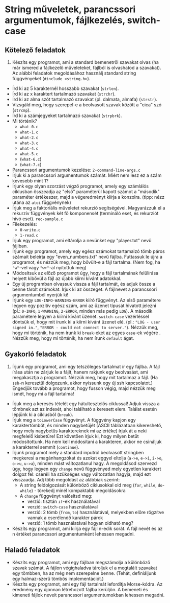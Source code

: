 # String műveletek, parancssori argumentumok, fájlkezelés, switch-case 

## Kötelező feladatok

1. Készíts egy programot, ami a standard bemenetről szavakat olvas (ha már ismered a fájlkezelő műveleteket, fájlból is olvashatod a szavakat). Az alábbi feladatok megoldásához használj standard string függvényeket (`#include <string.h>`).
  - Írd ki az 5 karakternél hosszabb szavakat (`strlen`).
  - Írd ki az x karaktert tartalmazó szavakat (`strchr`).
  - Írd ki az alma szót tartalmazó szavakat (pl. dalmata, almafa) (`strstr`).
  - Vizsgáld meg, hogy szerepel-e a beolvasott szavak között a "cica" szó (`strcmp`).
  - Írd ki a számjegyeket tartalmazó szavakat (`strpbrk`).
- Mi történik?
  - `what-0.c`
  - `what-1.c`
  - `what-2.c`
  - `what-3.c`
  - `what-4.c`
  - `what-5.c`
  - (`what-6.c`)
  - (`what-7.c`)
- Parancssori argumentumok kezelése: `2-command-line-args.c`
- Írjuk ki a parancssori argumentumok számát. Miért nem lesz ez a szám kevesebb mint 1?
- Írjunk egy olyan szorzást végző programot, amely egy számlálós ciklusban összeadja az "első" paraméterül kapott számot a "második" paraméter értékeszer, majd a végeredményt kiírja a konzolra. (tipp: nézz utána az `atoi` függvénynek)
- Írjuk meg a faktoriális műveletet rekurzió segítségével. Magyarázzuk el a rekurzív függvények két fő komponensét (termináló eset, és rekurziót hívó eset). `rec-sample.c`
- Filekezelés:
  - `0-write.c`
  - `1-read.c`
- Írjuk egy programot, ami eltárolja a nevünket egy "player.txt" nevű fájlban.
- Írjunk egy programot, amely egy egész számokat tartamalzó tömb páros számait beleírja egy "even_numbers.txt" nevű fájlba. Futtassuk le újra a programot, és nézzük meg, hogy bővült-e a fájl tartalma. (Nem fog, ha `"w"`-vel vagy `"w+"`-al nyitottuk meg)
- Módosítsuk az előző programot úgy, hogy a fájl tartalmának felülírása helyett kibővül a fájl az újabb kiírni kívánt adatokkal.
- Egy új programban olvassuk vissza a fájl tartalmát, és adjuk össze a benne tárolt számokat. Írjuk ki az összeget. A fájlnevet a parancssori argumentumból nyerjük ki!
- Írjunk egy `LOG-INFO-WARNING-ERROR` kiíró függvényt. Az első paramétere legyen egy pozitív egész szám, ami az üzenet típusát hivatott jelezni (pl.: `0-INFO`, `1-WARNING`, `2-ERROR`, minden más pedig `LOG`). A második paramétere legyen a kiírni kívánt üzenet. `switch-case` vezérléssel döntsük el, hogy mit írunk ki a kiírni kívánt üzenet elé. (pl.: `"LOG - user signed in."`, `"ERROR - could not connect to server."`). Nézzük meg, hogy mi történik, ha nem írunk ki `break`-eket az egyes `case`-ek végére . Nézzük meg, hogy mi történik, ha nem írunk `default` ágat.

## Gyakorló feladatok

1. Írjunk egy programot, ami egy tetszőleges tartalmat ír egy fájlba. A fájl írása után ne zárjuk le a fájlt, hanem rakjunk egy beolvasást, ami megakasztja a programot. Nézzük meg, hogy mit tartalmaz a fájl. (Ha `ssh`-n keresztül dolgozunk, akkor nyissunk egy új ssh kapcsolatot.) Engedjük tovább a programot, hogy fusson végig, majd nézzük meg ismét, hogy mi a fájl tartalma!
- Írjuk meg a keresés tételét egy hátultesztelős ciklussal! Adjuk vissza a tömbnek azt az indexét, ahol található a keresett elem. Találat esetén lépjünk ki a ciklusból (`break`).
- Írjuk meg a `toLowerCase` függvényt. A függvény kapjon egy karaktertömböt, és minden nagybetűjét (ASCII táblázatban kikereshető, hogy mely nagybetűs karaktereknek mi az értéke) írjuk át a neki megfelelő kisbetűre! Ezt követően írjuk ki, hogy milyen betűt módosítottunk. Ha nem kell módosítani a karakteren, akkor ne csináljuk a karakterrel semmit (`continue`).
- Írjunk programot mely a standard inputról beolvasott stringben megkeresi a magánhangzókat és azokat eggyel eltolja (`a->e`, `e->i`, `i->o`, `o->u`, `u->a`), minden mást változatlanul hagy. A megoldásod szervezd úgy, hogy legyen egy `change` nevű függvényed mely egyetlen karaktert dolgoz fel: cseréli ha szükséges vagy változatlan hagyja, majd ezt visszaadja. Adj több megoldást az alábbiak szerint:
  - A string feldolgozását különböző ciklusokkal old meg (`for`, `while`, `do`-`while`) - törekedj minél kompaktabb megoldásokra
  - A `change` függvényt valósítsd meg:
    - verzió: tisztán `if`-ek használatával
    - verzió: `switch`-`case` használatával
    - verzió: 2 tömb (`from`, `to`) használatával, melyekben előre rögzítve vannak a cserélendő karakter párok
    - verzió: 1 tömb használatával hogyan oldható meg?
- Készíts egy programot, ami kiírja egy fájl n-edik sorát. A fájl nevét és az n értéket parancssori argumentumként lehessen megadni.

## Haladó feladatok

- Készíts egy programot, ami egy fájlban megszámolja a különböző szavak számát. A fájlon végighaladva tároljuk el a megtalált szavakat egy tömbben, ha az még nem szerepelne benne. (Tehát, definiáljunk egy halmaz-szerű tömbös implementációt.)
- Készíts egy programot, ami egy fájl tartalmát lefordítja Morse-kódra. Az eredmény egy újonnan létrehozott fájlba kerüljön. A bemeneti és kimeneti fájlok neveit parancssori argumentumokban lehessen megadni.

